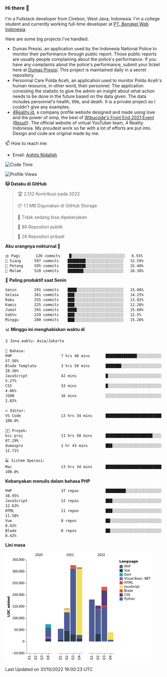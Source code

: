 ### Hi there 👋
I'm a Fullstack developer from Cirebon, West Java, Indonesia. I'm a college student and currently working full-time developer at [PT. Bengkel Web Indonesia](https://github.com/PT-Bengkel-Web-Indonesia).

Here are some big projects I've handled:
- Dumas Presisi, an application used by the Indonesia National Police to monitor their performance through public report. Those public reports are usually people complaining about the police's performance. If you have any complaints about the police's performance, submit your ticket here at [Dumas Presisi](https://dumaspresisi.polri.go.id/dumaspro). This project is maintained daily in a secret repository.
- Personnal Care Polda Aceh, an application used to monitor Polda Aceh's human resource, in other word, their personnel. The application consisting the statistic to give the admin an insight about what action needs to be done in the future based on the data given. The data includes personnel's health, title, and death. It is a private project so I couldn't give any examples.
- [4Reality.id](https://4reality.id), a company profile website designed and made using love and the power of simp, the best of [Wibucode's Front End 2021 Event](https://github.com/wibucode02/submision-event-frontend-2021) ([Result](https://github.com/wibucode02/top-5-pemenang-event-front-end-wibucode-2021)). The official website of virtual YouTuber team, 4 Reality Indonesia. My proudest work so far with a lot of efforts are put into. Design and code are original made by me.

📫 How to reach me:
- Email: [Aghits Nidallah](mailto:yourlovelydev@gmail.com)

<!--START_SECTION:waka-->
![Code Time](http://img.shields.io/badge/Code%20Time-1%2C824%20hrs%2040%20mins-blue)

![Profile Views](http://img.shields.io/badge/Profil%20dilihat-2-blue)

**🐱 Dataku di GitHub** 

> 🏆 2,132 Kontribusi pada 2022
 > 
> 📦 1.1 MB Digunakan di GitHub Storage 
 > 
> 🚫 Tidak sedang bisa dipekerjakan
 > 
> 📜 89 Repositori publik 
 > 
> 🔑 28 Repositori pribadi  
 > 
**Aku orangnya nokturnal 🦉** 

```text
🌞 Pagi       120 commits    █░░░░░░░░░░░░░░░░░░░░░░░░   6.55% 
🌆 Siang      597 commits    ████████░░░░░░░░░░░░░░░░░   32.59% 
🌃 Petang     595 commits    ████████░░░░░░░░░░░░░░░░░   32.48% 
🌙 Malam      520 commits    ███████░░░░░░░░░░░░░░░░░░   28.38%

```
📅 **Paling produktif saat Senin** 

```text
Senin        291 commits    ████░░░░░░░░░░░░░░░░░░░░░   15.88% 
Selasa       261 commits    ███░░░░░░░░░░░░░░░░░░░░░░   14.25% 
Rabu         255 commits    ███░░░░░░░░░░░░░░░░░░░░░░   13.92% 
Kamis        225 commits    ███░░░░░░░░░░░░░░░░░░░░░░   12.28% 
Jumat        291 commits    ████░░░░░░░░░░░░░░░░░░░░░   15.88% 
Sabtu        229 commits    ███░░░░░░░░░░░░░░░░░░░░░░   12.5% 
Minggu       280 commits    ███░░░░░░░░░░░░░░░░░░░░░░   15.28%

```


📊 **Minggu ini menghabiskan waktu di** 

```text
⌚︎ Zona waktu: Asia/Jakarta

💬 Bahasa: 
PHP                      7 hrs 48 mins       ██████████████░░░░░░░░░░░   57.56% 
Blade Template           3 hrs 50 mins       ███████░░░░░░░░░░░░░░░░░░   28.36% 
JavaScript               42 mins             █░░░░░░░░░░░░░░░░░░░░░░░░   5.27% 
CSS                      33 mins             █░░░░░░░░░░░░░░░░░░░░░░░░   4.06% 
JSON                     16 mins             ░░░░░░░░░░░░░░░░░░░░░░░░░   2.03%

🔥 Editor: 
VS Code                  13 hrs 34 mins      █████████████████████████   100.0%

🐱‍💻 Proyek: 
bsi-proj                 11 hrs 50 mins      █████████████████████░░░░   87.29% 
dumaspro                 1 hr 43 mins        ███░░░░░░░░░░░░░░░░░░░░░░   12.71%

💻 Sistem Operasi: 
Mac                      13 hrs 34 mins      █████████████████████████   100.0%

```

**Kebanyakan menulis dalam bahasa PHP** 

```text
PHP                      37 repos            █████████░░░░░░░░░░░░░░░░   38.95% 
JavaScript               12 repos            ███░░░░░░░░░░░░░░░░░░░░░░   12.63% 
HTML                     11 repos            ███░░░░░░░░░░░░░░░░░░░░░░   11.58% 
Vue                      8 repos             ██░░░░░░░░░░░░░░░░░░░░░░░   8.42% 
Blade                    8 repos             ██░░░░░░░░░░░░░░░░░░░░░░░   8.42%

```


**Lini masa**

![Chart not found](https://raw.githubusercontent.com/NikarashiHatsu/NikarashiHatsu/master/charts/bar_graph.png) 


 Last Updated on 31/10/2022 19:00:23 UTC
<!--END_SECTION:waka-->
